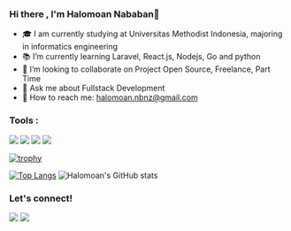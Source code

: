 ### Hi there , I'm Halomoan Nababan👋

- 🎓️ I am currently studying at Universitas Methodist Indonesia, majoring in informatics engineering
- 📚️ I’m currently learning Laravel, React.js, Nodejs, Go and python
- 👯 I’m looking to collaborate on Project Open Source, Freelance, Part Time
- 💬 Ask me about Fullstack Development
- 📧 How to reach me: halomoan.nbnz@gmail.com

### Tools :
<p>
    <img src="https://img.shields.io/badge/OS-Windwos-blue?&logo=windows" />
    <img src="https://img.shields.io/badge/Code-Php-blue?&logo=Php" />
    <img src="https://img.shields.io/badge/Text%20Editor-Visual%20Studio%20Code-blue?&logo=visual%20studio%20code&logoColor=blue" />
    <img src="https://gpvc.arturio.dev/hioan-dev" />
</p>

[![trophy](https://github-profile-trophy.vercel.app/?username=ryo-ma&margin-h=12&margin-w=12&theme=dracula)](https://github.com/hioan-dev/github-profile-trophy)

[![Top Langs](https://github-readme-stats.vercel.app/api/top-langs/?username=hioan-dev&layout=compact&theme=radical)](https://github.com/hioan-dev/github-readme-stats)
![Halomoan's GitHub stats](https://github-readme-stats.vercel.app/api?username=hioan-dev&show_icons=true&theme=radical)


### Let's connect!
<p>
    <a href="https://www.linkedin.com/in/halomoan-tech/" target="blank"><img src="https://img.shields.io/badge/Halomoan-30302f?style=flat&logo=linkedin" /></a>
    <a href="https://tw.halomoan.com" target="blank"><img src="https://img.shields.io/badge/@oan_hihi-30302f?style=flat&logo=twitter" /></a>
</p>
